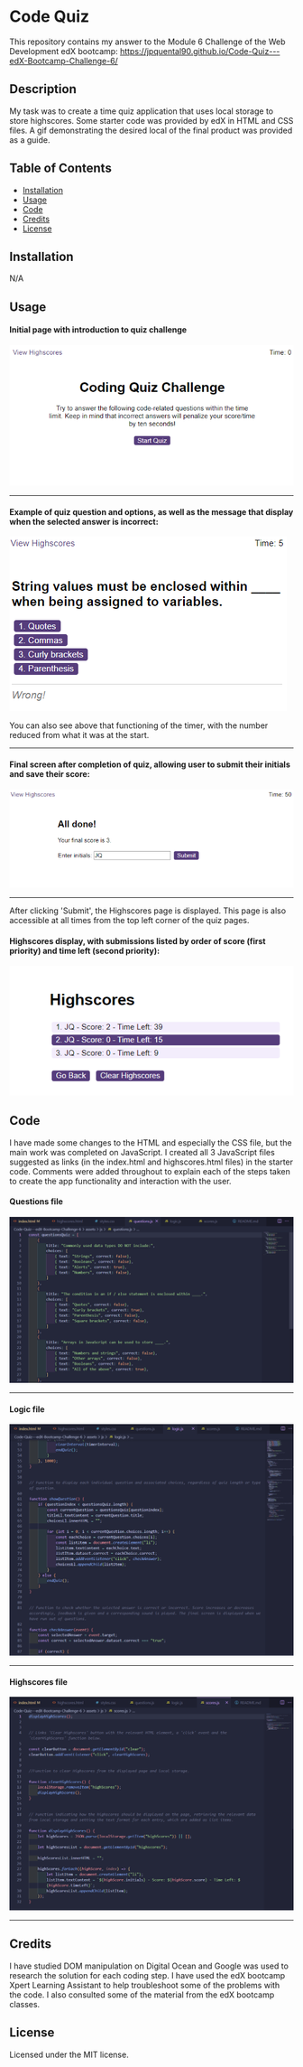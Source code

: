 # Code Quiz

This repository contains my answer to the Module 6 Challenge of the Web Development edX bootcamp: https://jpquental90.github.io/Code-Quiz---edX-Bootcamp-Challenge-6/

## Description

My task was to create a time quiz application that uses local storage to store highscores. Some starter code was provided by edX in HTML and CSS files. A gif demonstrating the desired local of the final product was provided as a guide. 

## Table of Contents

* [Installation](#installation)
* [Usage](#usage)
* [Code](#code)
* [Credits](#credits)
* [License](#license)

## Installation

N/A

## Usage

#### Initial page with introduction to quiz challenge

![Screenshot of initial page with quiz introduction and 'Start' button](assets/images/Screenshot%20app%201.png)

---

#### Example of quiz question and options, as well as the message that display when the selected answer is incorrect:

![Screenshot of one of the questions when the selected answer is incorrect](assets/images/Screenshot%20app%202.png)

You can also see above that functioning of the timer, with the number reduced from what it was at the start.

---

#### Final screen after completion of quiz, allowing user to submit their initials and save their score:

![Screenshot of final screen with text box for user initials and a 'Submit' button](assets/images/Screenshot%20app%203.png)

---

After clicking 'Submit', the Highscores page is displayed. This page is also accessible at all times from the top left corner of the quiz pages. 

#### Highscores display, with submissions listed by order of score (first priority) and time left (second priority):

![High scores page with 3 submissions which are ordered by score and time left](assets/images/Screenshot%20app%204.png)

## Code

I have made some changes to the HTML and especially the CSS file, but the main work was completed on JavaScript. I created all 3 JavaScript files suggested as links (in the index.html and highscores.html files) in the starter code. Comments were added throughout to explain each of the steps taken to create the app functionality and interaction with the user.

#### Questions file

![Screenshot of JavaScript code with list of quiz questions](assets/images/Screenshot%20code%201.png)

---

#### Logic file

![Screenshot of JavaScript code with logic behind quiz](assets/images/Screenshot%20code%202.png)

---

#### Highscores file

![Screenshot of JavaScript code with logic behind the display of highscores from local storage](assets/images/Screenshot%20code%203.png)

---

## Credits

I have studied DOM manipulation on Digital Ocean and Google was used to research the solution for each coding step. I have used the edX bootcamp Xpert Learning Assistant to help troubleshoot some of the problems with the code. I also consulted some of the material from the edX bootcamp classes.

## License

Licensed under the MIT license.